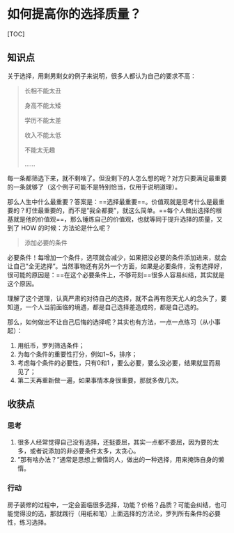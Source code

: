 # 如何提高你的选择质量？

[TOC]

## 知识点

关于选择，用剩男剩女的例子来说明，很多人都认为自己的要求不高：

> 长相不能太丑
>
> 身高不能太矮
>
> 学历不能太差
>
> 收入不能太低
>
> 不能太无趣
>
> …...

每一条都筛选下来，就不剩啥了。但没剩下的人怎么想的呢？对方只要满足最重要的一条就够了（这个例子可能不是特别恰当，仅用于说明道理）。

那么人生中什么最重要？答案是：==选择最重要==。价值观就是思考什么是最重要的？盯住最重要的，而不是”我全都要”，就这么简单。==每个人做出选择的根基就是他的价值观==，那么锤炼自己的价值观，也就等同于提升选择的质量，又到了 HOW 的时候：方法论是什么呢？

> 添加必要的条件

必要条件！每增加一个条件，选项就会减少，如果把没必要的条件添加进来，就会让自己”全无选择”。当然事物还有另外一个方面，如果是必要条件，没有选择好，很可能的原因是：==在这个必要条件上，不够苛刻==很多人容易纠结，其实就是这个原因。

理解了这个道理，认真严肃的对待自己的选择，就不会再有怨天尤人的念头了，要知道，一个人当前面临的境遇，都是自己选择差造成的，都是自己选的。

那么，如何做出不让自己后悔的选择呢？其实也有方法，一点一点练习（从小事起）：

1. 用纸币，罗列筛选条件；
2. 为每个条件的重要性打分，例如1~5，排序；
3. 考虑每个条件的必要性，只有0和1 ，要么必要，要么没必要，结果就显而易见了；
4. 第二天再重新做一遍，如果事情本身很重要，那就多做几次。



## 收获点

### 思考

1. 很多人经常觉得自己没有选择，还挺委屈，其实一点都不委屈，因为要的太多，或者说添加的非必要条件太多，太贪心。
2. ”那有啥办法？”通常是思想上懒惰的人，做出的一种选择，用来掩饰自身的懒惰。

### 行动

房子装修的过程中，一定会面临很多选择，功能？价格？品质？可能会纠结，也可能觉得没的选，那就践行（用纸和笔）上面选择的方法论，罗列所有条件的必要性，练习选择。